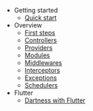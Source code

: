 - Getting started
    - [Quick start](quickstart.md)
- Overview
    - [First steps](first_steps.md)
    - [Controllers](controllers.md)
    - [Providers](providers.md)
    - [Modules](modules.md)
    - [Middlewares](middleware.md)
    - [Interceptors](interceptor.md)
    - [Exceptions](exceptions.md)
    - [Schedulers](schedulers.md)
- Flutter
    - [Dartness with Flutter](flutter.md)

